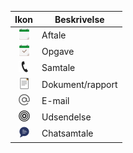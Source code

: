 <!-- markdownlint-disable-file MD041 -->
| Ikon | Beskrivelse |
|:-:|---|
| ![ikon](../../../../common/icons/appointment.png ) | Aftale |
| ![ikon](../../../../common/icons/appointment-task.png) | Opgave |
| ![ikon](../../../../common/icons/phone.png) | Samtale |
| ![ikon](../../../../common/icons/document.png) | Dokument/rapport |
| ![ikon](../../../../common/icons/pref-email.png) | E-mail |
| ![ikon](../../../../common/icons/singlecolour/mailings.png) | Udsendelse |
| ![ikon](../../../../common/icons/chat.png) | Chatsamtale |
